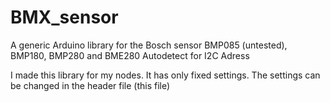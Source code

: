# BMX_sensor
A generic Arduino library for the Bosch sensor
BMP085 (untested), BMP180, BMP280 and BME280
Autodetect for I2C Adress

I made this library for my nodes. It has only fixed settings.
The settings can be changed in the header  file (this file)

